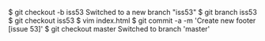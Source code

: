 $ git checkout -b iss53
Switched to a new branch "iss53"
$ git branch iss53
$ git checkout iss53
$ vim index.html
$ git commit -a -m 'Create new footer [issue 53]'
$ git checkout master
Switched to branch 'master'
